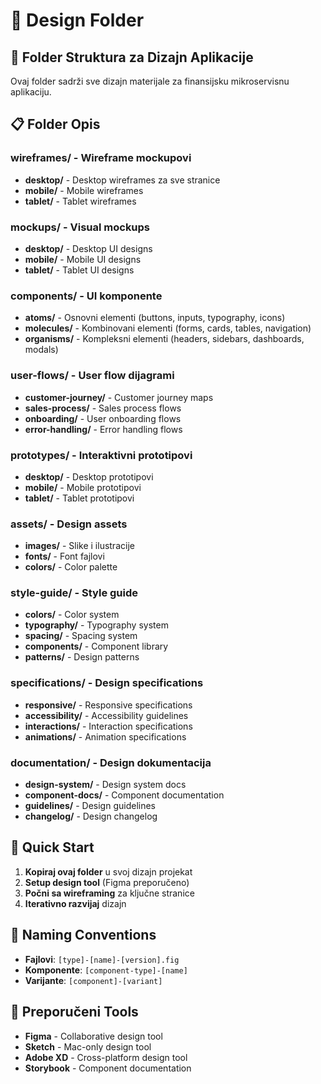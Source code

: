 # 🎨 Design Folder

## 📁 Folder Struktura za Dizajn Aplikacije

Ovaj folder sadrži sve dizajn materijale za finansijsku mikroservisnu aplikaciju.

## 📋 Folder Opis

### **wireframes/** - Wireframe mockupovi
- **desktop/** - Desktop wireframes za sve stranice
- **mobile/** - Mobile wireframes
- **tablet/** - Tablet wireframes

### **mockups/** - Visual mockups
- **desktop/** - Desktop UI designs
- **mobile/** - Mobile UI designs
- **tablet/** - Tablet UI designs

### **components/** - UI komponente
- **atoms/** - Osnovni elementi (buttons, inputs, typography, icons)
- **molecules/** - Kombinovani elementi (forms, cards, tables, navigation)
- **organisms/** - Kompleksni elementi (headers, sidebars, dashboards, modals)

### **user-flows/** - User flow dijagrami
- **customer-journey/** - Customer journey maps
- **sales-process/** - Sales process flows
- **onboarding/** - User onboarding flows
- **error-handling/** - Error handling flows

### **prototypes/** - Interaktivni prototipovi
- **desktop/** - Desktop prototipovi
- **mobile/** - Mobile prototipovi
- **tablet/** - Tablet prototipovi

### **assets/** - Design assets
- **images/** - Slike i ilustracije
- **fonts/** - Font fajlovi
- **colors/** - Color palette

### **style-guide/** - Style guide
- **colors/** - Color system
- **typography/** - Typography system
- **spacing/** - Spacing system
- **components/** - Component library
- **patterns/** - Design patterns

### **specifications/** - Design specifications
- **responsive/** - Responsive specifications
- **accessibility/** - Accessibility guidelines
- **interactions/** - Interaction specifications
- **animations/** - Animation specifications

### **documentation/** - Design dokumentacija
- **design-system/** - Design system docs
- **component-docs/** - Component documentation
- **guidelines/** - Design guidelines
- **changelog/** - Design changelog

## 🚀 Quick Start

1. **Kopiraj ovaj folder** u svoj dizajn projekat
2. **Setup design tool** (Figma preporučeno)
3. **Počni sa wireframing** za ključne stranice
4. **Iterativno razvijaj** dizajn

## 📝 Naming Conventions

- **Fajlovi**: `[type]-[name]-[version].fig`
- **Komponente**: `[component-type]-[name]`
- **Varijante**: `[component]-[variant]`

## 🎯 Preporučeni Tools

- **Figma** - Collaborative design tool
- **Sketch** - Mac-only design tool
- **Adobe XD** - Cross-platform design tool
- **Storybook** - Component documentation
